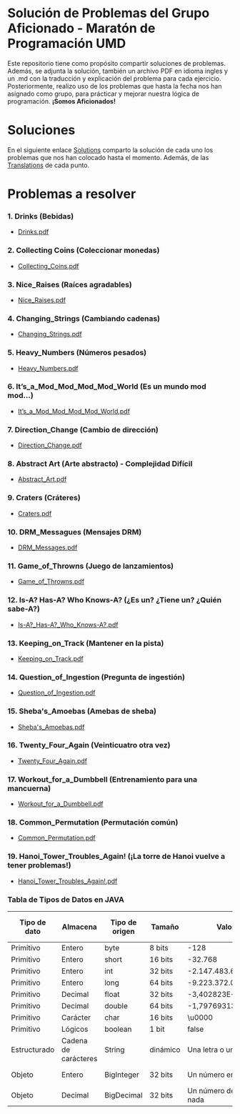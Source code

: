 # Solución de Problemas del Grupo Aficionado - Maratón de Programación UMD

Este repositorio tiene como propósito compartir soluciones de problemas. Además, se adjunta la solución, también un archivo PDF en idioma ingles y un .md con la traducción y explicación del problema para cada ejercicio. Posteriormente, realizo uso de los problemas que hasta la fecha nos han asignado como grupo, para prácticar y mejorar nuestra lógica de programación. **¡Somos Aficionados!**

# Soluciones
En el siguiente enlace [Solutions](https://github.com/josuerom/maraton-de-programacion-UMD/tree/main/src/interfaz) comparto la solución de cada uno los problemas que nos han colocado hasta el momento. Además, de las [Translations](https://github.com/josuerom/maraton-de-programacion-UMD/tree/main/problems/traducciones) de cada punto.

# Problemas a resolver
### 1. Drinks (Bebidas)
- [Drinks.pdf](https://github.com/josuerom/maraton-de-programacion-UMD/blob/main/problems/1.%20Drinks.pdf)

### 2. Collecting Coins (Coleccionar monedas)
- [Collecting_Coins.pdf](https://github.com/josuerom/maraton-de-programacion-UMD/blob/main/problems/2.%20Collecting_Coins.pdf)

### 3. Nice_Raises (Raíces agradables)
- [Nice_Raises.pdf](https://github.com/josuerom/maraton-de-programacion-UMD/blob/main/problems/3.%20Nice_Raises.pdf)

### 4. Changing_Strings (Cambiando cadenas)
- [Changing_Strings.pdf](https://github.com/josuerom/maraton-de-programacion-UMD/blob/main/problems/4.%20Changing_Strings.pdf)

### 5. Heavy_Numbers (Números pesados)
- [Heavy_Numbers.pdf](https://github.com/josuerom/maraton-de-programacion-UMD/blob/main/problems/5.%20Heavy_Numbers.pdf)

### 6. It’s_a_Mod_Mod_Mod_Mod_World (Es un mundo mod mod...)
- [It’s_a_Mod_Mod_Mod_Mod_World.pdf](https://github.com/josuerom/maraton-de-programacion-UMD/blob/main/problems/6.%20It’s_a_Mod_Mod_Mod_Mod_World.pdf)

### 7. Direction_Change (Cambio de dirección)
- [Direction_Change.pdf](https://github.com/josuerom/maraton-programacionUMD/blob/main/problems/7.%20Direction_Change.pdf)

### 8. Abstract Art (Arte abstracto) - Complejidad Difícil
- [Abstract_Art.pdf](https://github.com/josuerom/maraton-programacionUMD/blob/main/problems/8.%20Abstract_Art.pdf)

### 9. Craters (Cráteres)
- [Craters.pdf](https://github.com/josuerom/maraton-programacionUMD/blob/main/problems/9.%20Craters.pdf)

### 10. DRM_Messagues (Mensajes DRM)
- [DRM_Messages.pdf](https://github.com/josuerom/maraton-programacionUMD/blob/main/problems/10.%20DRM_Messages.pdf)

### 11. Game_of_Throwns (Juego de lanzamientos)
- [Game_of_Throwns.pdf](https://github.com/josuerom/maraton-programacionUMD/blob/main/problems/11.%20Game_of_Throwns.pdf)

### 12. Is-A? Has-A? Who Knows-A? (¿Es un? ¿Tiene un? ¿Quién sabe-A?)
- [Is-A?_Has-A?_Who_Knows-A?.pdf](https://github.com/josuerom/maraton-programacionUMD/blob/main/problems/12.%20Is-A_Has-A_Who_Knowz-A.pdf)

### 13. Keeping_on_Track (Mantener en la pista)
- [Keeping_on_Track.pdf](https://github.com/josuerom/maraton-programacionUMD/blob/main/problems/13.%20Keeping_On_Track.pdf)

### 14. Question_of_Ingestion (Pregunta de ingestión)
- [Question_of_Ingestion.pdf](https://github.com/josuerom/maraton-programacionUMD/blob/main/problems/14.%20A_Question_of_Ingestion.pdf)

### 15. Sheba's_Amoebas (Amebas de sheba)
- [Sheba's_Amoebas.pdf](https://github.com/josuerom/maraton-programacionUMD/blob/main/problems/15.%20Sheba%C2%B4s_Amoebas.pdf)

### 16. Twenty_Four_Again (Veinticuatro otra vez)
- [Twenty_Four_Again.pdf](https://github.com/josuerom/maraton-programacionUMD/blob/main/problems/16.%20Twenty_Four_Again.pdf)

### 17. Workout_for_a_Dumbbell (Entrenamiento para una mancuerna)
- [Workout_for_a_Dumbbell.pdf](https://github.com/josuerom/maraton-programacionUMD/blob/main/problems/17.%20Workout_for_a_Dumbbell.pdf)

### 18. Common_Permutation (Permutación común)
- [Common_Permutation.pdf](https://github.com/josuerom/maraton-programacionUMD/blob/main/problems/18.%20Common_Permutation.pdf)

### 19. Hanoi_Tower_Troubles_Again! (¡La torre de Hanoi vuelve a tener problemas!)
- [Hanoi_Tower_Troubles_Again!.pdf](https://github.com/josuerom/maraton-programacionUMD/blob/main/problems/19.%20Hanoi_Tower_Troubles_Again!.pdf)

### Tabla de Tipos de Datos en JAVA
| Tipo de dato | Almacena | Tipo de origen | Tamaño | Valor mínimo | Valor máximo | Valor por defecto |
| ------------- | -------- | -------------- | ------- | ------------ | ------------ | ----------------- |
| Primitivo | Entero | byte | 8 bits | -128 | 127 | 0 |
| Primitivo | Entero | short | 16 bits | -32.768 | 32.767 | 0 |
| Primitivo | Entero | int | 32 bits | -2.147.483.648 | 2.147.483.647 | 0 |
| Primitivo | Entero | long | 64 bits | -9.223.372.036.854.775.808 | 9.223.372.036.854.775.807 | 0 |
| Primitivo | Decimal | float | 32 bits | -3,402823E+38 | 3,402823E+38 | 0.0 |
| Primitivo | Decimal | double | 64 bits | -1,79769313586232E+308 | 1,79769313586232E+308 | 0.0 |
| Primitivo | Carácter | char | 16 bits | \u0000 | \uffff | \u0000 |
| Primitivo | Lógicos | boolean | 1 bit | false | true | false |
| Estructurado | Cadena de carácteres | String | dinámico | Una letra o un número de texto | Letras o carácteres infinitos | void |
| Objeto | Entero | BigInteger | 32 bits | Un número entero o nada | Cualquier número entero grande | null |
| Objeto | Decimal | BigDecimal | 32 bits | Un número de punto flotante o nada | Cualquier número decimal grande | null |
